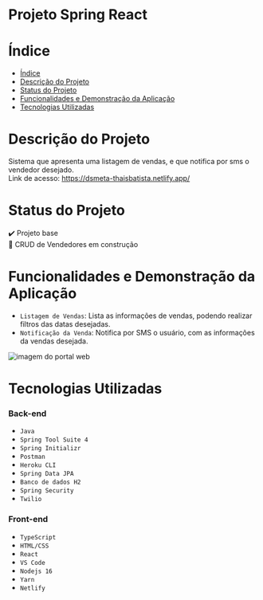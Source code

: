 <h1>Projeto Spring React</h1>

# Índice
* [Índice](#índice)
* [Descrição do Projeto](#descrição-do-projeto)
* [Status do Projeto](#status-do-projeto)
* [Funcionalidades e Demonstração da Aplicação](#funcionalidades-e-demonstração-da-aplicação)
* [Tecnologias Utilizadas](#tecnologias-utilizadas)

# Descrição do Projeto
Sistema que apresenta uma listagem de vendas, e que notifica por sms o vendedor desejado.<br/> 
Link de acesso: https://dsmeta-thaisbatista.netlify.app/

# Status do Projeto
 ✔️ Projeto base <br/> 
 🚧 CRUD de Vendedores em construção

 
# Funcionalidades e Demonstração da Aplicação

- `Listagem de Vendas`: Lista as informações de vendas, podendo realizar filtros das datas desejadas.
- `Notificação da Venda`: Notifica por SMS o usuário, com as informações da vendas desejada.

![imagem do portal web](https://user-images.githubusercontent.com/91470017/202819358-fbc2af7d-ec4c-48f8-988f-48b06c6146cf.png)

# Tecnologias Utilizadas

<h3>Back-end</h3>

- `Java`
- `Spring Tool Suite 4`
- `Spring Initializr`
- `Postman`
- `Heroku CLI`
- `Spring Data JPA`
- `Banco de dados H2`
- `Spring Security`
- `Twilio`

<h3>Front-end</h3>

- `TypeScript`
- `HTML/CSS`
- `React`
- `VS Code`
- `Nodejs 16`
- `Yarn`
- `Netlify`

